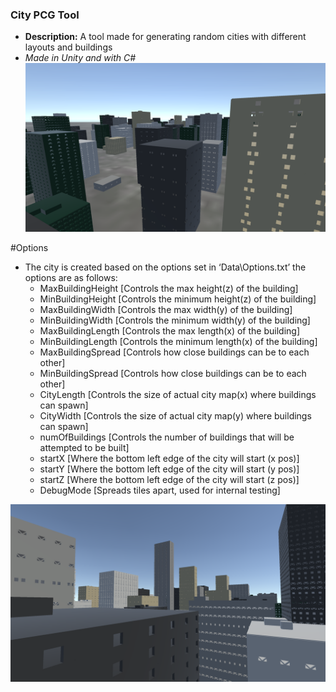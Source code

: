 ### City PCG Tool
  * **Description:** A tool made for generating random cities with different layouts and buildings
  * *Made in Unity and with C#*  
![Picture of Generated City](https://github.com/preston-n/CityPCG/blob/main/Screenshots/City2.png?raw=true)

#Options
  * The city is created based on the options set in ‘Data\Options.txt’ the options are as follows:
    * MaxBuildingHeight [Controls the max height(z) of the building]
    * MinBuildingHeight [Controls the minimum height(z) of the building]
    * MaxBuildingWidth [Controls the max width(y) of the building]
    * MinBuildingWidth [Controls the minimum width(y) of the building]
    * MaxBuildingLength  [Controls the max length(x) of the building]
    * MinBuildingLength [Controls the minimum length(x) of the building]
    * MaxBuildingSpread [Controls how close buildings can be to each other]
    * MinBuildingSpread [Controls how close buildings can be to each other]
    * CityLength  [Controls the size of  actual city map(x) where buildings can spawn]
    * CityWidth [Controls the size of  actual city map(y) where buildings can spawn]
    * numOfBuildings [Controls the number of buildings that will be attempted to be built]
    * startX [Where the bottom left edge of the city will start (x pos)]
    * startY [Where the bottom left edge of the city will start (y pos)]
    * startZ [Where the bottom left edge of the city will start (z pos)]
    * DebugMode [Spreads tiles apart, used for internal testing]
      
![Picture of Generated City](https://github.com/preston-n/CityPCG/blob/main/Screenshots/City3.png?raw=true)
